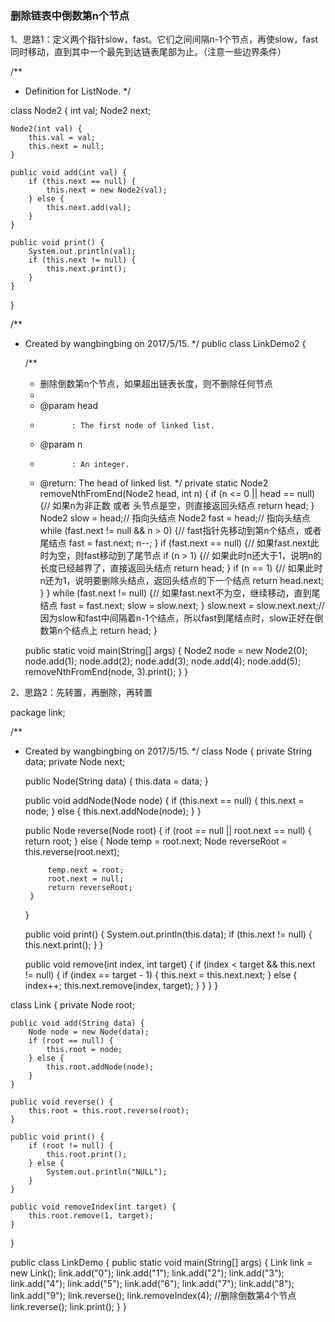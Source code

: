 ### 删除链表中倒数第n个节点
1、思路1：定义两个指针slow，fast。它们之间间隔n-1个节点，再使slow，fast同时移动，直到其中一个最先到达链表尾部为止。（注意一些边界条件）

/**
 * Definition for ListNode.
 */

class Node2 {
    int val;
    Node2 next;

    Node2(int val) {
        this.val = val;
        this.next = null;
    }

    public void add(int val) {
        if (this.next == null) {
            this.next = new Node2(val);
        } else {
            this.next.add(val);
        }
    }

    public void print() {
        System.out.println(val);
        if (this.next != null) {
            this.next.print();
        }
    }
}

/**
 * Created by wangbingbing on 2017/5/15.
 */
public class LinkDemo2 {

    /**
     * 删除倒数第n个节点，如果超出链表长度，则不删除任何节点
     * 
     * @param head
     *            : The first node of linked list.
     * @param n
     *            : An integer.
     * @return: The head of linked list.
     */
    private static Node2 removeNthFromEnd(Node2 head, int n) {
        if (n <= 0 || head == null) {// 如果n为非正数 或者 头节点是空，则直接返回头结点
            return head;
        }
        Node2 slow = head;// 指向头结点
        Node2 fast = head;// 指向头结点
        while (fast.next != null && n > 0) {// fast指针先移动到第n个结点，或者尾结点
            fast = fast.next;
            n--;
        }
        if (fast.next == null) {// 如果fast.next此时为空，则fast移动到了尾节点
            if (n > 1) {// 如果此时n还大于1，说明n的长度已经越界了，直接返回头结点
                return head;
            }
            if (n == 1) {// 如果此时n还为1，说明要删除头结点，返回头结点的下一个结点
                return head.next;
            }
        }
        while (fast.next != null) {// 如果fast.next不为空，继续移动，直到尾结点
            fast = fast.next;
            slow = slow.next;
        }
        slow.next = slow.next.next;// 因为slow和fast中间隔着n-1个结点，所以fast到尾结点时，slow正好在倒数第n个结点上
        return head;
    }

    public static void main(String[] args) {
        Node2 node = new Node2(0);
        node.add(1);
        node.add(2);
        node.add(3);
        node.add(4);
        node.add(5);
        removeNthFromEnd(node, 3).print();
    }
}

2、思路2：先转置，再删除，再转置

package link;

/**
 * Created by wangbingbing on 2017/5/15.
 */
class Node {
    private String data;
    private Node next;

    public Node(String data) {
        this.data = data;
    }

    public void addNode(Node node) {
        if (this.next == null) {
            this.next = node;
        } else {
            this.next.addNode(node);
        }
    }

    public Node reverse(Node root) {
        if (root == null || root.next == null) {
            return root;
        } else {
            Node temp = root.next;
            Node reverseRoot = this.reverse(root.next);

            temp.next = root;
            root.next = null;
            return reverseRoot;
        }
    }

    public void print() {
        System.out.println(this.data);
        if (this.next != null) {
            this.next.print();
        }
    }

    public void remove(int index, int target) {
        if (index < target && this.next != null) {
            if (index == target - 1) {
                this.next = this.next.next;
            } else {
                index++;
                this.next.remove(index, target);
            }
        }
    }
}

class Link {
    private Node root;

    public void add(String data) {
        Node node = new Node(data);
        if (root == null) {
            this.root = node;
        } else {
            this.root.addNode(node);
        }
    }

    public void reverse() {
        this.root = this.root.reverse(root);
    }

    public void print() {
        if (root != null) {
            this.root.print();
        } else {
            System.out.println("NULL");
        }
    }

    public void removeIndex(int target) {
        this.root.remove(1, target);
    }
}

public class LinkDemo {
    public static void main(String[] args) {
        Link link = new Link();
        link.add("0");
        link.add("1");
        link.add("2");
        link.add("3");
        link.add("4");
        link.add("5");
        link.add("6");
        link.add("7");
        link.add("8");
        link.add("9");
        link.reverse();
        link.removeIndex(4); //删除倒数第4个节点 
        link.reverse();
        link.print();
    }
}
